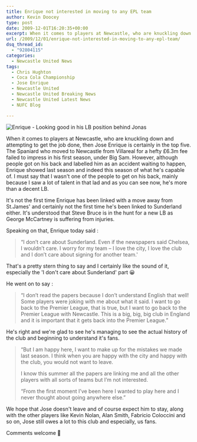 ```yaml
---
title: Enrique not interested in moving to any EPL team
author: Kevin Doocey
type: post
date: 2009-12-01T16:20:35+00:00
excerpt: When it comes to players at Newcastle, who are knuckling down..
url: /2009/12/01/enrique-not-interested-in-moving-to-any-epl-team/
dsq_thread_id:
  - "92804115"
categories:
  - Newcastle United News
tags:
  - Chris Hughton
  - Coca Cola Championship
  - Jose Enrique
  - Newcastle United
  - Newcastle United Breaking News
  - Newcastle United Latest News
  - NUFC Blog

---
```

![Enrique - Looking good in his LB position behind Jonas](https://www1.pictures.zimbio.com/gi/Sheffield+United+v+Newcastle+United+Wyox1AMao8om.jpg "Jose Enrique - Newcastle United Defender")

When it comes to players at Newcastle, who are knuckling down and attempting to get the job done, then Jose Enrique is certainly in the top five. The Spaniard who moved to Newcastle from Villareal for a hefty £6.3m fee failed to impress in his first season, under Big Sam. However, although people got on his back and labelled him as an accident waiting to happen, Enrique showed last  season and indeed this season of what he's capable of. I must say that I wasn't one of the people to get on his back, mainly because I saw a lot of talent in that lad and as you can see now, he's more than a decent LB.

It's not the first time Enrique has been linked with a move away from St.James' and certainly not the first time he's been linked to Sunderland either. It's understood that Steve Bruce is in the hunt for a new LB as George McCartney is suffering from injuries.

Speaking on that, Enrique today said :

> “I don’t care about Sunderland. Even if the newspapers said Chelsea, I wouldn’t care. I worry for my team – I love the city, I love the club and I don’t care about signing for another team.'

That's a pretty stern thing to say and I certainly like the sound of it, especially the 'I don't care about Sunderland' part 😀

He went on to say :

> “I don’t read the papers because I don’t understand English that well! Some players were joking with me about what it said. I want to go back to the Premier League, that is true, but I want to go back to the Premier League with Newcastle. This is a big, big, big club in England and it is important that it gets back into the Premier League.”

He's right and we're glad to see he's managing to see the actual history of the club and beginning to understand it's fans.

> “But I am happy here, I want to make up for the mistakes we made last season. I think when you are happy with the city and happy with the club, you would not want to leave.
>
> I know this summer all the papers are linking me and all the other players with all sorts of teams but I’m not interested.
>
> “From the first moment I’ve been here I wanted to play here and I never thought about going anywhere else.”

We hope that Jose doesn't leave and of course expect him to stay, along with the other players like Kevin Nolan, Alan Smith, Fabricio Coloccini and so on, Jose still owes a lot to this club and especially, us fans.

Comments welcome 🙂
